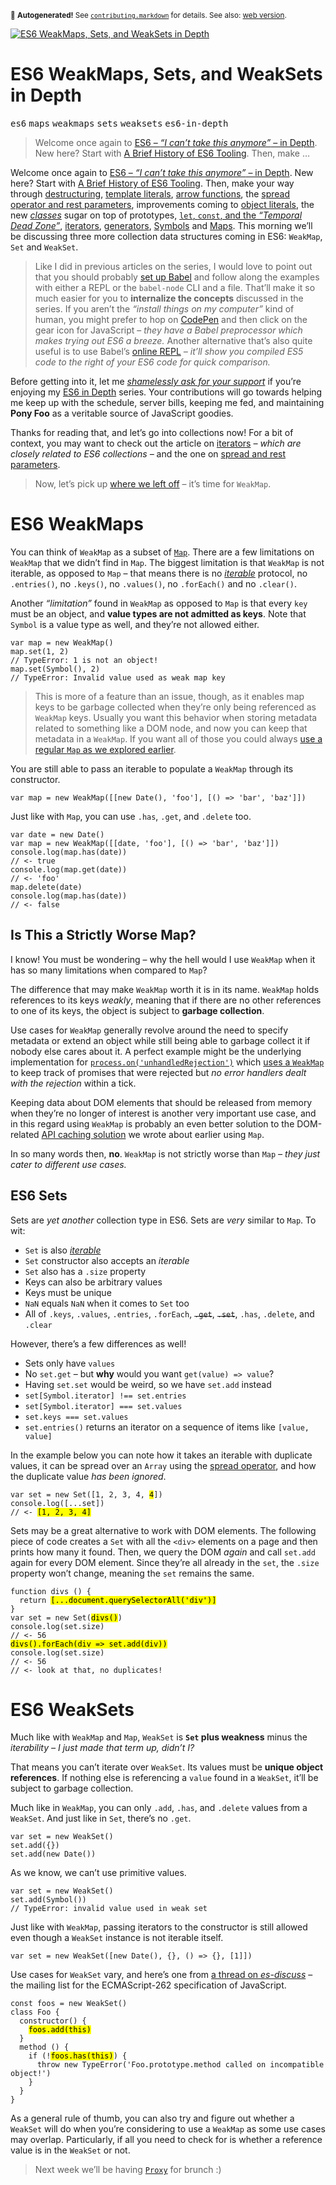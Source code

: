 <sub>&#x1F6A8; <strong>Autogenerated!</strong> See <a href="https://github.com/ponyfoo/articles/tree/noindex/contributing.markdown"><code>contributing.markdown</code></a> for details. See also: <a href="https://ponyfoo.com/articles/es6-weakmaps-sets-and-weaksets-in-depth">web version</a>.</sub>

<a href="https://ponyfoo.com/articles/es6-weakmaps-sets-and-weaksets-in-depth"><div><img src="https://i.imgur.com/S4OKmzM.jpg" alt="ES6 WeakMaps, Sets, and WeakSets in Depth"></div></a>

<h1>ES6 WeakMaps, Sets, and WeakSets in Depth</h1>

<p><kbd>es6</kbd> <kbd>maps</kbd> <kbd>weakmaps</kbd> <kbd>sets</kbd> <kbd>weaksets</kbd> <kbd>es6-in-depth</kbd></p>

<blockquote><p>Welcome once again to <a href="https://ponyfoo.com/articles/tagged/es6-in-depth">ES6 &#x2013; <em>&#x201C;I can&#x2019;t take this anymore&#x201D;</em> &#x2013; in Depth</a>. New here? Start with <a href="https://ponyfoo.com/articles/a-brief-history-of-es6-tooling">A Brief History of ES6 Tooling</a>. Then, make &#x2026;</p></blockquote>

<div><p>Welcome once again to <a href="https://ponyfoo.com/articles/tagged/es6-in-depth">ES6 &#x2013; <em>&#x201C;I can&#x2019;t take this anymore&#x201D;</em> &#x2013; in Depth</a>. New here? Start with <a href="https://ponyfoo.com/articles/a-brief-history-of-es6-tooling">A Brief History of ES6 Tooling</a>. Then, make your way through <a href="https://ponyfoo.com/articles/es6-destructuring-in-depth">destructuring</a>, <a href="https://ponyfoo.com/articles/es6-template-strings-in-depth">template literals</a>, <a href="https://ponyfoo.com/articles/es6-arrow-functions-in-depth">arrow functions</a>, the <a href="https://ponyfoo.com/articles/es6-spread-and-butter-in-depth">spread operator and rest parameters</a>, improvements coming to <a href="https://ponyfoo.com/articles/es6-object-literal-features-in-depth">object literals</a>, the new <a href="https://ponyfoo.com/articles/es6-classes-in-depth"><em>classes</em></a> sugar on top of prototypes, <a href="https://ponyfoo.com/articles/es6-let-const-and-temporal-dead-zone-in-depth"><code class="md-code md-code-inline">let</code>, <code class="md-code md-code-inline">const</code>, and the <em>&#x201C;Temporal Dead Zone&#x201D;</em></a>, <a href="https://ponyfoo.com/articles/es6-iterators-in-depth">iterators</a>, <a href="https://ponyfoo.com/articles/es6-generators-in-depth">generators</a>, <a href="https://ponyfoo.com/articles/es6-symbols-in-depth">Symbols</a> and <a href="https://ponyfoo.com/articles/es6-maps-in-depth">Maps</a>. This morning we&#x2019;ll be discussing three more collection data structures coming in ES6: <code class="md-code md-code-inline">WeakMap</code>, <code class="md-code md-code-inline">Set</code> and <code class="md-code md-code-inline">WeakSet</code>.</p></div>

<blockquote></blockquote>

<div><blockquote> <p>Like I did in previous articles on the series, I would love to point out that you should probably <a href="https://ponyfoo.com/articles/universal-react-babel#setting-up-babel">set up Babel</a> and follow along the examples with either a REPL or the <code class="md-code md-code-inline">babel-node</code> CLI and a file. That&#x2019;ll make it so much easier for you to <strong>internalize the concepts</strong> discussed in the series. If you aren&#x2019;t the <em>&#x201C;install things on my computer&#x201D;</em> kind of human, you might prefer to hop on <a href="http://codepen.io/" target="_blank">CodePen</a> and then click on the gear icon for JavaScript &#x2013; <em>they have a Babel preprocessor which makes trying out ES6 a breeze.</em> Another alternative that&#x2019;s also quite useful is to use Babel&#x2019;s <a href="http://babeljs.io/repl/" target="_blank">online REPL</a> <em>&#x2013; it&#x2019;ll show you compiled ES5 code to the right of your ES6 code for quick comparison.</em></p> </blockquote> <p>Before getting into it, let me <a href="https://www.patreon.com/bevacqua" target="_blank"><em>shamelessly ask for your support</em></a> if you&#x2019;re enjoying my <a href="https://ponyfoo.com/articles/tagged/es6-in-depth">ES6 in Depth</a> series. Your contributions will go towards helping me keep up with the schedule, server bills, keeping me fed, and maintaining <strong>Pony Foo</strong> as a veritable source of JavaScript goodies.</p> <p>Thanks for reading that, and let&#x2019;s go into collections now! For a bit of context, you may want to check out the article on <a href="https://ponyfoo.com/articles/es6-iterators-in-depth">iterators</a> <em>&#x2013; which are closely related to ES6 collections &#x2013;</em> and the one on <a href="https://ponyfoo.com/articles/es6-spread-and-butter-in-depth">spread and rest parameters</a>.</p> <blockquote> <p>Now, let&#x2019;s pick up <a href="https://ponyfoo.com/articles/es6-maps-in-depth">where we left off</a> &#x2013; it&#x2019;s time for <code class="md-code md-code-inline">WeakMap</code>.</p> </blockquote></div>

<div><h1 id="es6-weakmaps">ES6 WeakMaps</h1> <p>You can think of <code class="md-code md-code-inline">WeakMap</code> as a subset of <a href="https://ponyfoo.com/articles/es6-maps-in-depth" aria-label="ES6 Maps in Depth on Pony Foo"><code class="md-code md-code-inline">Map</code></a>. There are a few limitations on <code class="md-code md-code-inline">WeakMap</code> that we didn&#x2019;t find in <code class="md-code md-code-inline">Map</code>. The biggest limitation is that <code class="md-code md-code-inline">WeakMap</code> is not iterable, as opposed to <code class="md-code md-code-inline">Map</code> &#x2013; that means there is no <a href="https://ponyfoo.com/articles/es6-iterators-in-depth" aria-label="ES6 Iterators in Depth on Pony Foo"><em>iterable</em></a> protocol, no <code class="md-code md-code-inline">.entries()</code>, no <code class="md-code md-code-inline">.keys()</code>, no <code class="md-code md-code-inline">.values()</code>, no <code class="md-code md-code-inline">.forEach()</code> and no <code class="md-code md-code-inline">.clear()</code>.</p> <p>Another <em>&#x201C;limitation&#x201D;</em> found in <code class="md-code md-code-inline">WeakMap</code> as opposed to <code class="md-code md-code-inline">Map</code> is that every <code class="md-code md-code-inline">key</code> must be an object, and <strong>value types are not admitted as keys</strong>. Note that <code class="md-code md-code-inline">Symbol</code> is a value type as well, and they&#x2019;re not allowed either.</p> <pre class="md-code-block"><code class="md-code md-lang-javascript"><span class="md-code-keyword">var</span> map = <span class="md-code-keyword">new</span> WeakMap()
map.set(<span class="md-code-number">1</span>, <span class="md-code-number">2</span>)
<span class="md-code-comment">// TypeError: 1 is not an object!</span>
map.set(Symbol(), <span class="md-code-number">2</span>)
<span class="md-code-comment">// TypeError: Invalid value used as weak map key</span>
</code></pre> <blockquote> <p>This is more of a feature than an issue, though, as it enables map keys to be garbage collected when they&#x2019;re only being referenced as <code class="md-code md-code-inline">WeakMap</code> keys. Usually you want this behavior when storing metadata related to something like a DOM node, and now you can keep that metadata in a <code class="md-code md-code-inline">WeakMap</code>. If you want all of those you could always <a href="https://ponyfoo.com/articles/es6-maps-in-depth" aria-label="ES6 Maps in Depth on Pony Foo">use a regular <code class="md-code md-code-inline">Map</code> as we explored earlier</a>.</p> </blockquote> <p>You are still able to pass an iterable to populate a <code class="md-code md-code-inline">WeakMap</code> through its constructor.</p> <pre class="md-code-block"><code class="md-code md-lang-javascript"><span class="md-code-keyword">var</span> map = <span class="md-code-keyword">new</span> WeakMap([[<span class="md-code-keyword">new</span> <span class="md-code-built_in">Date</span>(), <span class="md-code-string">&apos;foo&apos;</span>], [() =&gt; <span class="md-code-string">&apos;bar&apos;</span>, <span class="md-code-string">&apos;baz&apos;</span>]])
</code></pre> <p>Just like with <code class="md-code md-code-inline">Map</code>, you can use <code class="md-code md-code-inline">.has</code>, <code class="md-code md-code-inline">.get</code>, and <code class="md-code md-code-inline">.delete</code> too.</p> <pre class="md-code-block"><code class="md-code md-lang-javascript"><span class="md-code-keyword">var</span> date = <span class="md-code-keyword">new</span> <span class="md-code-built_in">Date</span>()
<span class="md-code-keyword">var</span> map = <span class="md-code-keyword">new</span> WeakMap([[date, <span class="md-code-string">&apos;foo&apos;</span>], [() =&gt; <span class="md-code-string">&apos;bar&apos;</span>, <span class="md-code-string">&apos;baz&apos;</span>]])
<span class="md-code-built_in">console</span>.log(map.has(date))
<span class="md-code-comment">// &lt;- true</span>
<span class="md-code-built_in">console</span>.log(map.get(date))
<span class="md-code-comment">// &lt;- &apos;foo&apos;</span>
map.delete(date)
<span class="md-code-built_in">console</span>.log(map.has(date))
<span class="md-code-comment">// &lt;- false</span>
</code></pre> <h2 id="is-this-a-strictly-worse-map">Is This a Strictly Worse Map?</h2> <p>I know! You must be wondering &#x2013; why the hell would I use <code class="md-code md-code-inline">WeakMap</code> when it has so many limitations when compared to <code class="md-code md-code-inline">Map</code>?</p> <p>The difference that may make <code class="md-code md-code-inline">WeakMap</code> worth it is in its name. <code class="md-code md-code-inline">WeakMap</code> holds references to its keys <em>weakly</em>, meaning that if there are no other references to one of its keys, the object is subject to <strong>garbage collection</strong>.</p> <p>Use cases for <code class="md-code md-code-inline">WeakMap</code> generally revolve around the need to specify metadata or extend an object while still being able to garbage collect it if nobody else cares about it. A perfect example might be the underlying implementation for <a href="https://iojs.org/api/process.html#process_event_unhandledrejection" target="_blank" aria-label="Node.js Documentation for &apos;unhandledRejection&apos; process event"><code class="md-code md-code-inline">process.on(&apos;unhandledRejection&apos;)</code></a> which <a href="https://github.com/petkaantonov/io.js/commit/f46874357ee7b909ae54304c6791f2a4baddf613#diff-6ff379484cbabad48301d485db111c08R269" target="_blank" aria-label="node: implement unhandled rejection tracking">uses a <code class="md-code md-code-inline">WeakMap</code></a> to keep track of promises that were rejected but <em>no error handlers dealt with the rejection</em> within a tick.</p> <p>Keeping data about DOM elements that should be released from memory when they&#x2019;re no longer of interest is another very important use case, and in this regard using <code class="md-code md-code-inline">WeakMap</code> is probably an even better solution to the DOM-related <a href="https://ponyfoo.com/articles/es6-maps-in-depth#hash-maps-and-the-dom" aria-label="Hash-Maps and the DOM">API caching solution</a> we wrote about earlier using <code class="md-code md-code-inline">Map</code>.</p> <p>In so many words then, <strong>no</strong>. <code class="md-code md-code-inline">WeakMap</code> is not strictly worse than <code class="md-code md-code-inline">Map</code> <em>&#x2013; they just cater to different use cases.</em></p> <h2 id="es6-sets">ES6 Sets</h2> <p>Sets are <em>yet another</em> collection type in ES6. Sets are <em>very</em> similar to <code class="md-code md-code-inline">Map</code>. To wit:</p> <ul> <li><code class="md-code md-code-inline">Set</code> is also <a href="https://ponyfoo.com/articles/es6-iterators-in-depth" aria-label="ES6 Iterators in Depth on Pony Foo"><em>iterable</em></a></li> <li><code class="md-code md-code-inline">Set</code> constructor also accepts an <em>iterable</em></li> <li><code class="md-code md-code-inline">Set</code> also has a <code class="md-code md-code-inline">.size</code> property</li> <li>Keys can also be arbitrary values</li> <li>Keys must be unique</li> <li><code class="md-code md-code-inline">NaN</code> equals <code class="md-code md-code-inline">NaN</code> when it comes to <code class="md-code md-code-inline">Set</code> too</li> <li>All of <code class="md-code md-code-inline">.keys</code>, <code class="md-code md-code-inline">.values</code>, <code class="md-code md-code-inline">.entries</code>, <code class="md-code md-code-inline">.forEach</code>, <del><code class="md-code md-code-inline">.get</code></del>, <del><code class="md-code md-code-inline">.set</code></del>, <code class="md-code md-code-inline">.has</code>, <code class="md-code md-code-inline">.delete</code>, and <code class="md-code md-code-inline">.clear</code></li> </ul> <p>However, there&#x2019;s a few differences as well!</p> <ul> <li>Sets only have <code class="md-code md-code-inline">values</code></li> <li>No <code class="md-code md-code-inline">set.get</code> &#x2013; but <strong>why</strong> would you want <code class="md-code md-code-inline">get(value) =&gt; value</code>?</li> <li>Having <code class="md-code md-code-inline">set.set</code> would be weird, so we have <code class="md-code md-code-inline">set.add</code> instead</li> <li><code class="md-code md-code-inline">set[Symbol.iterator] !== set.entries</code></li> <li><code class="md-code md-code-inline">set[Symbol.iterator] === set.values</code></li> <li><code class="md-code md-code-inline">set.keys === set.values</code></li> <li><code class="md-code md-code-inline">set.entries()</code> returns an iterator on a sequence of items like <code class="md-code md-code-inline">[value, value]</code></li> </ul> <p>In the example below you can note how it takes an iterable with duplicate values, it can be spread over an <code class="md-code md-code-inline">Array</code> using the <a href="https://ponyfoo.com/articles/es6-spread-and-butter-in-depth" aria-label="ES6 Spread and Butter in Depth on Pony Foo">spread operator</a>, and how the duplicate value <em>has been ignored</em>.</p> <pre class="md-code-block"><code class="md-code md-lang-javascript"><span class="md-code-keyword">var</span> set = <span class="md-code-keyword">new</span> Set([<span class="md-code-number">1</span>, <span class="md-code-number">2</span>, <span class="md-code-number">3</span>, <span class="md-code-number">4</span>, <mark class="md-mark md-code-mark">4</mark>])
<span class="md-code-built_in">console</span>.log([...set])
<span class="md-code-comment">// &lt;- <mark class="md-mark md-code-mark">[1, 2, 3, 4]</mark></span>
</code></pre> <p>Sets may be a great alternative to work with DOM elements. The following piece of code creates a <code class="md-code md-code-inline">Set</code> with all the <code class="md-code md-code-inline">&lt;div&gt;</code> elements on a page and then prints how many it found. Then, we query the DOM <em>again</em> and call <code class="md-code md-code-inline">set.add</code> again for every DOM element. Since they&#x2019;re all already in the <code class="md-code md-code-inline">set</code>, the <code class="md-code md-code-inline">.size</code> property won&#x2019;t change, meaning the <code class="md-code md-code-inline">set</code> remains the same.</p> <pre class="md-code-block"><code class="md-code md-lang-javascript"><span class="md-code-function"><span class="md-code-keyword">function</span> <span class="md-code-title">divs</span> <span class="md-code-params">()</span> </span>{
  <span class="md-code-keyword">return</span> <mark class="md-mark md-code-mark">[...document.querySelectorAll(<span class="md-code-string">&apos;div&apos;</span>)]</mark>
}
<span class="md-code-keyword">var</span> set = <span class="md-code-keyword">new</span> Set(<mark class="md-mark md-code-mark">divs()</mark>)
<span class="md-code-built_in">console</span>.log(set.size)
<span class="md-code-comment">// &lt;- 56</span>
<mark class="md-mark md-code-mark">divs().forEach(div =&gt; set.add(div))</mark>
<span class="md-code-built_in">console</span>.log(set.size)
<span class="md-code-comment">// &lt;- 56</span>
<span class="md-code-comment">// &lt;- look at that, no duplicates!</span>
</code></pre> <h1 id="es6-weaksets">ES6 WeakSets</h1> <p>Much like with <code class="md-code md-code-inline">WeakMap</code> and <code class="md-code md-code-inline">Map</code>, <code class="md-code md-code-inline">WeakSet</code> is <strong><code class="md-code md-code-inline">Set</code> plus weakness</strong> minus the <em>iterability</em> <em>&#x2013; I just made that term up, didn&#x2019;t I?</em></p> <p>That means you can&#x2019;t iterate over <code class="md-code md-code-inline">WeakSet</code>. Its values must be <strong>unique object references</strong>. If nothing else is referencing a <code class="md-code md-code-inline">value</code> found in a <code class="md-code md-code-inline">WeakSet</code>, it&#x2019;ll be subject to garbage collection.</p> <p>Much like in <code class="md-code md-code-inline">WeakMap</code>, you can only <code class="md-code md-code-inline">.add</code>, <code class="md-code md-code-inline">.has</code>, and <code class="md-code md-code-inline">.delete</code> values from a <code class="md-code md-code-inline">WeakSet</code>. And just like in <code class="md-code md-code-inline">Set</code>, there&#x2019;s no <code class="md-code md-code-inline">.get</code>.</p> <pre class="md-code-block"><code class="md-code md-lang-javascript"><span class="md-code-keyword">var</span> set = <span class="md-code-keyword">new</span> WeakSet()
set.add({})
set.add(<span class="md-code-keyword">new</span> <span class="md-code-built_in">Date</span>())
</code></pre> <p>As we know, we can&#x2019;t use primitive values.</p> <pre class="md-code-block"><code class="md-code md-lang-javascript"><span class="md-code-keyword">var</span> set = <span class="md-code-keyword">new</span> WeakSet()
set.add(Symbol())
<span class="md-code-comment">// TypeError: invalid value used in weak set</span>
</code></pre> <p>Just like with <code class="md-code md-code-inline">WeakMap</code>, passing iterators to the constructor is still allowed even though a <code class="md-code md-code-inline">WeakSet</code> instance is not iterable itself.</p> <pre class="md-code-block"><code class="md-code md-lang-javascript"><span class="md-code-keyword">var</span> set = <span class="md-code-keyword">new</span> WeakSet([<span class="md-code-keyword">new</span> <span class="md-code-built_in">Date</span>(), {}, () =&gt; {}, [<span class="md-code-number">1</span>]])
</code></pre> <p>Use cases for <code class="md-code md-code-inline">WeakSet</code> vary, and here&#x2019;s one from <a href="https://esdiscuss.org/topic/actual-weakset-use-cases#content-1" target="_blank" aria-label="Actual WeakSet Use Cases on ES Discuss">a thread on <em>es-discuss</em></a> &#x2013; the mailing list for the ECMAScript-262 specification of JavaScript.</p> <pre class="md-code-block"><code class="md-code md-lang-javascript"><span class="md-code-keyword">const</span> foos = <span class="md-code-keyword">new</span> WeakSet()
<span class="md-code-keyword">class</span> Foo {
  constructor() {
    <mark class="md-mark md-code-mark">foos.add(<span class="md-code-keyword">this</span>)</mark>
  }
  method () {
    <span class="md-code-keyword">if</span> (!<mark class="md-mark md-code-mark">foos.has(<span class="md-code-keyword">this</span>)</mark>) {
      <span class="md-code-keyword">throw</span> <span class="md-code-keyword">new</span> <span class="md-code-built_in">TypeError</span>(<span class="md-code-string">&apos;Foo.prototype.method called on incompatible object!&apos;</span>)
    }
  }
}
</code></pre> <p>As a general rule of thumb, you can also try and figure out whether a <code class="md-code md-code-inline">WeakSet</code> will do when you&#x2019;re considering to use a <code class="md-code md-code-inline">WeakMap</code> as some use cases may overlap. Particularly, if all you need to check for is whether a reference value is in the <code class="md-code md-code-inline">WeakSet</code> or not.</p> <blockquote> <p>Next week we&#x2019;ll be having <a href="https://developer.mozilla.org/en/docs/Web/JavaScript/Reference/Global_Objects/Proxy" target="_blank" aria-label="Proxy Objects in ES6 on MDN"><code class="md-code md-code-inline">Proxy</code></a> for brunch :)</p> </blockquote></div>

